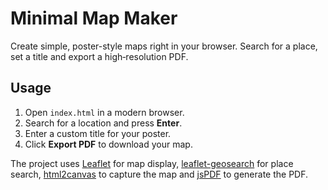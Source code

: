 # Minimal Map Maker

Create simple, poster-style maps right in your browser. Search for a place, set a title and export a high‑resolution PDF.

## Usage

1. Open `index.html` in a modern browser.
2. Search for a location and press **Enter**.
3. Enter a custom title for your poster.
4. Click **Export PDF** to download your map.

The project uses [Leaflet](https://leafletjs.com/) for map display, [leaflet-geosearch](https://github.com/smeijer/leaflet-geosearch) for place search, [html2canvas](https://html2canvas.hertzen.com/) to capture the map and [jsPDF](https://github.com/parallax/jsPDF) to generate the PDF.
